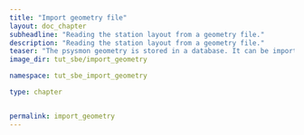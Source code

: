 ```yaml
---
title: "Import geometry file"
layout: doc_chapter
subheadline: "Reading the station layout from a geometry file."
description: "Reading the station layout from a geometry file."
teaser: "The psysmon geometry is stored in a database. It can be imported from an geometry XML file."
image_dir: tut_sbe/import_geometry

namespace: tut_sbe_import_geometry

type: chapter


permalink: import_geometry
---
```



